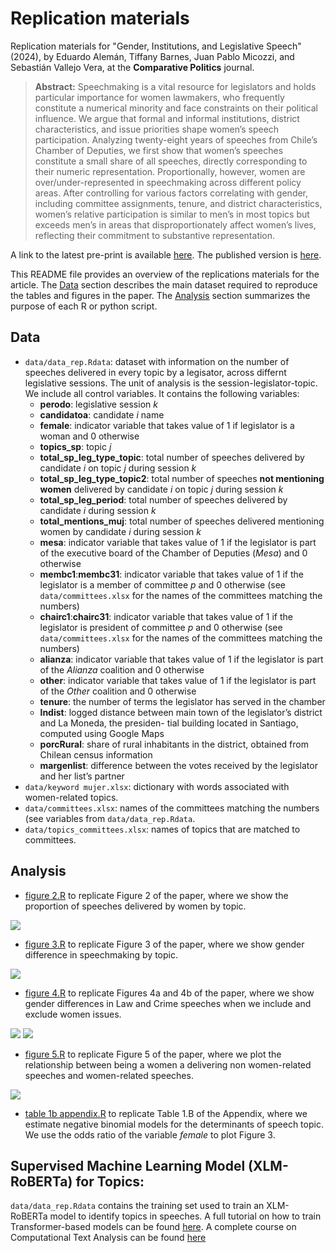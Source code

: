 # Replication materials

Replication materials for "Gender, Institutions, and Legislative Speech" (2024), by Eduardo Alemán, Tiffany Barnes, Juan Pablo Micozzi, and Sebastián Vallejo Vera, at the __Comparative Politics__ journal.

> __Abstract:__
> Speechmaking is a vital resource for legislators and holds particular importance for women lawmakers, who frequently constitute a numerical minority and face constraints on their political influence. We argue that formal and informal institutions, district characteristics, and issue priorities shape women’s speech participation. Analyzing twenty-eight years of speeches from Chile’s Chamber of Deputies, we first show that women’s speeches constitute a small share of all speeches, directly corresponding to their numeric representation. Proportionally, however, women are over/under-represented in speechmaking across different policy areas. After controlling for various factors correlating with gender, including committee assignments, tenure, and district characteristics, women’s relative participation is similar to men’s in most topics but exceeds men’s in areas that disproportionately affect women’s lives, reflecting their commitment to substantive representation. 

A link to the latest pre-print is available [here](https://svallejovera.github.io/files/gender_inst.pdf). The published version is [here](https://www.ingentaconnect.com/content/cuny/cp/pre-prints/content-jcpo23248).

This README file provides an overview of the replications materials for the article. The [Data](https://github.com/svallejovera/gender_inst_speeches#data) section describes the main dataset required to reproduce the tables and figures in the paper. The [Analysis](https://github.com/svallejovera/gender_inst_speeches#Analysis) section summarizes the purpose of each R or python script. 

## Data
  - `data/data_rep.Rdata`: dataset with information on the number of speeches delivered in every topic by a legisator, across differnt legislative sessions. The unit of analysis is the session-legislator-topic. We include all control variables. It contains the following variables:
      - **perodo**: legislative session *k*
      - **candidatoa**: candidate *i* name 
      - **female**: indicator variable that takes value of 1 if legislator is a woman and 0 otherwise
      - **topics_sp**: topic *j*     
      - **total_sp_leg_type_topic**: total number of speeches delivered by candidate *i* on topic *j* during session *k*
      - **total_sp_leg_type_topic2**: total number of speeches **not mentioning women** delivered by candidate *i* on topic *j* during session *k*
      - **total_sp_leg_period**: total number of speeches delivered by candidate *i* during session *k*
      - **total_mentions_muj**: total number of speeches delivered mentioning women by candidate *i* during session *k*  
      - **mesa**: indicator variable that takes value of 1 if the legislator is part of the executive board of the Chamber of Deputies (*Mesa*) and 0 otherwise
      - **membc1**:**membc31**: indicator variable that takes value of 1 if the legislator is a member of committee *p* and 0 otherwise (see `data/committees.xlsx` for the names of the committees matching the numbers)
      - **chairc1**:**chairc31**: indicator variable that takes value of 1 if the legislator is president of committee *p* and 0 otherwise (see `data/committees.xlsx` for the names of the committees matching the numbers)
      - **alianza**: indicator variable that takes value of 1 if the legislator is part of the *Alianza* coalition and 0 otherwise
      - **other**: indicator variable that takes value of 1 if the legislator is part of the *Other* coalition and 0 otherwise
      - **tenure**: the number of terms the legislator has served in the chamber
      - **lndist**: logged distance between main town of the legislator’s district and La Moneda, the presiden- tial building located in Santiago, computed using Google Maps
      - **porcRural**: share of rural inhabitants in the district, obtained from Chilean census information
      - **margenlist**: difference between the votes received by the legislator and her list’s partner
  - `data/keyword mujer.xlsx`: dictionary with words associated with women-related topics.
  - `data/committees.xlsx`: names of the committees matching the numbers (see variables from `data/data_rep.Rdata`.
  - `data/topics_committees.xlsx`: names of topics that are matched to committees.

## Analysis
  - [figure 2.R](https://github.com/svallejovera/gender_inst_speeches/blob/main/code/figure%202.R) to replicate Figure 2 of the paper, where we show the proportion of speeches delivered by women by topic.

<img src = "https://github.com/svallejovera/gender_inst_speeches/blob/main/figures/figure%202.jpeg">

  - [figure 3.R](https://github.com/svallejovera/gender_inst_speeches/blob/main/code/figure%203.R) to replicate Figure 3 of the paper, where we show gender difference in speechmaking by topic.

<img src = "https://github.com/svallejovera/gender_inst_speeches/blob/main/figures/figure%203.jpg">

  - [figure 4.R](https://github.com/svallejovera/gender_inst_speeches/blob/main/code/figure%204.R) to replicate Figures 4a and 4b of the paper, where we show gender differences in Law and Crime speeches when we include and exclude women issues.

<img src = "https://github.com/svallejovera/gender_inst_speeches/blob/main/figures/figure%204a.jpg">
<img src = "https://github.com/svallejovera/gender_inst_speeches/blob/main/figures/figure%204b.jpg">

  - [figure 5.R](https://github.com/svallejovera/gender_inst_speeches/blob/main/code/figure%205.R) to replicate Figure 5 of the paper, where we plot the relationship between being a women a delivering non women-related speeches and women-related speeches.

<img src = "https://github.com/svallejovera/gender_inst_speeches/blob/main/figures/figure%205.jpg">

  - [table 1b appendix.R](https://github.com/svallejovera/gender_inst_speeches/blob/main/code/table%201b%20appendix.R) to replicate Table 1.B of the Appendix, where we estimate negative binomial models for the determinants of speech topic. We use the odds ratio of the variable *female* to plot Figure 3.

## Supervised Machine Learning Model (XLM-RoBERTa) for Topics:

`data/data_rep.Rdata` contains the training set used to train an XLM-RoBERTa model to identify topics in speeches. A full tutorial on how to train Transformer-based models can be found [here](https://colab.research.google.com/drive/1rWh6JVhJ4aZmdTYZUYVYo3AOGb2TOi6b?usp=sharing#scrollTo=Classification_Models). A complete course on Computational Text Analysis can be found [here](https://svallejovera.github.io/cpa_uwo/index.html)

